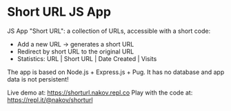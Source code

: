 # Short URL JS App

JS App "Short URL": a collection of URLs, accessible with a short code:
 - Add a new URL -> generates a short URL
 - Redirect by short URL to the original URL
 - Statistics: URL | Short URL | Date Created | Visits

The app is based on Node.js + Express.js + Pug. It has no database and app data is not persistent!

Live demo at: https://shorturl.nakov.repl.co
Play with the code at: https://repl.it/@nakov/shorturl
